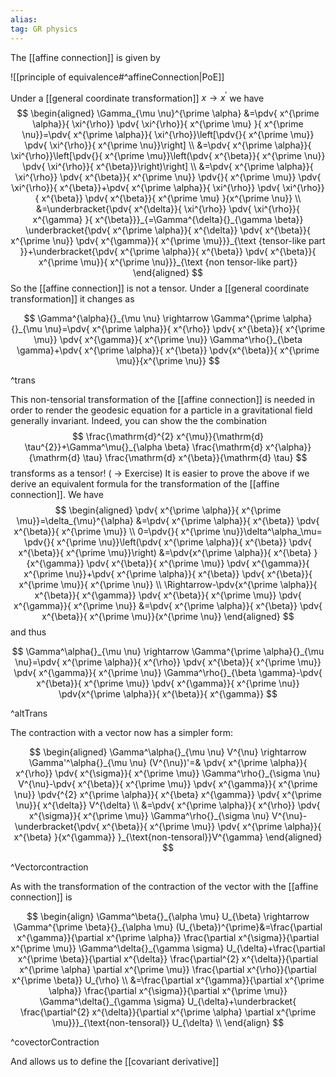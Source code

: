 ```yaml
---
alias:
tag: GR physics
---
```

The [[affine connection]] is given by

![[principle of equivalence#^affineConnection|PoE]]


Under a [[general coordinate transformation]] $x \rightarrow x^{\prime}$ we have
$$
\begin{aligned}
\Gamma_{\mu \nu}^{\prime \alpha} &=\pdv{ x^{\prime \alpha}}{ \xi^{\rho}} \pdv{ \xi^{\rho}}{ x^{\prime \mu} }{ x^{\prime \nu}}=\pdv{ x^{\prime \alpha}}{ \xi^{\rho}}\left[\pdv{}{ x^{\prime \mu}} \pdv{ \xi^{\rho}}{ x^{\prime \nu}}\right] \\
&=\pdv{ x^{\prime \alpha}}{ \xi^{\rho}}\left[\pdv{}{ x^{\prime \mu}}\left(\pdv{ x^{\beta}}{ x^{\prime \nu}} \pdv{ \xi^{\rho}}{ x^{\beta}}\right)\right] \\
&=\pdv{ x^{\prime \alpha}}{ \xi^{\rho}} \pdv{ x^{\beta}}{ x^{\prime \nu}} \pdv{}{ x^{\prime \mu}} \pdv{ \xi^{\rho}}{ x^{\beta}}+\pdv{ x^{\prime \alpha}}{ \xi^{\rho}} \pdv{ \xi^{\rho}}{ x^{\beta}} \pdv{ x^{\beta}}{ x^{\prime \mu}  }{x^{\prime \nu}} \\
&=\underbracket{\pdv{ x^{\delta}}{ \xi^{\rho}} \pdv{ \xi^{\rho}}{ x^{\gamma} }{ x^{\beta}}}_{=\Gamma^{\delta}{}_{\gamma \beta}} \underbracket{\pdv{ x^{\prime \alpha}}{ x^{\delta}} \pdv{ x^{\beta}}{ x^{\prime \nu}} \pdv{ x^{\gamma}}{ x^{\prime \mu}}}_{\text {tensor-like part }}+\underbracket{\pdv{ x^{\prime \alpha}}{ x^{\beta}} \pdv{ x^{\beta}}{ x^{\prime \mu}}{  x^{\prime \nu}}}_{\text {non tensor-like part}}
\end{aligned}
$$
So the [[affine connection]] is not a tensor. Under a [[general coordinate transformation]] it changes as

$$
\Gamma^{\alpha}{}_{\mu \nu} \rightarrow \Gamma^{\prime \alpha}{}_{\mu \nu}=\pdv{ x^{\prime \alpha}}{ x^{\rho}} \pdv{ x^{\beta}}{ x^{\prime \mu}} \pdv{ x^{\gamma}}{ x^{\prime \nu}} \Gamma^\rho{}_{\beta \gamma}+\pdv{ x^{\prime \alpha}}{ x^{\beta}} \pdv{x^{\beta}}{ x^{\prime \mu}}{x^{\prime \nu}}
$$

^trans

This non-tensorial transformation of the [[affine connection]] is needed in order to render the geodesic equation for a particle in a gravitational field generally invariant. Indeed, you can show the the combination
$$
\frac{\mathrm{d}^{2} x^{\mu}}{\mathrm{d} \tau^{2}}+\Gamma^\mu{}_{\alpha \beta} \frac{\mathrm{d} x^{\alpha}}{\mathrm{d} \tau} \frac{\mathrm{d} x^{\beta}}{\mathrm{d} \tau}
$$
transforms as a tensor! ( $\rightarrow$ Exercise)
It is easier to prove the above if we derive an equivalent formula for the transformation of the [[affine connection]]. We have
$$
\begin{aligned}
\pdv{ x^{\prime \alpha}}{ x^{\prime \mu}}=\delta_{\mu}^{\alpha} &=\pdv{ x^{\prime \alpha}}{ x^{\beta}} \pdv{ x^{\beta}}{ x^{\prime \mu}} \\
0=\pdv{}{ x^{\prime \nu}}\delta^\alpha_\mu= \pdv{}{ x^{\prime \nu}}\left(\pdv{ x^{\prime \alpha}}{ x^{\beta}} \pdv{ x^{\beta}}{ x^{\prime \mu}}\right) &=\pdv{x^{\prime \alpha}}{ x^{\beta}  }{x^{\gamma}} \pdv{ x^{\beta}}{ x^{\prime \mu}} \pdv{ x^{\gamma}}{ x^{\prime \nu}}+\pdv{ x^{\prime \alpha}}{ x^{\beta}} \pdv{ x^{\beta}}{ x^{\prime \mu}}{  x^{\prime \nu}} \\
\Rightarrow-\pdv{x^{\prime \alpha}}{ x^{\beta}}{  x^{\gamma}} \pdv{ x^{\beta}}{ x^{\prime \mu}} \pdv{ x^{\gamma}}{ x^{\prime \nu}} &=\pdv{ x^{\prime \alpha}}{ x^{\beta}} \pdv{ x^{\beta}}{ x^{\prime \mu}}{x^{\prime \nu}}
\end{aligned}
$$
and thus


$$
\Gamma^\alpha{}_{\mu \nu} \rightarrow \Gamma^{\prime \alpha}{}_{\mu \nu}=\pdv{ x^{\prime \alpha}}{ x^{\rho}} \pdv{ x^{\beta}}{ x^{\prime \mu}} \pdv{ x^{\gamma}}{ x^{\prime \nu}} \Gamma^\rho{}_{\beta \gamma}-\pdv{ x^{\beta}}{ x^{\prime \mu}} \pdv{ x^{\gamma}}{ x^{\prime \nu}} \pdv{x^{\prime \alpha}}{ x^{\beta}}{  x^{\gamma}}
$$

^altTrans

The contraction with a vector now has a simpler form:

$$
\begin{aligned}
\Gamma^\alpha{}_{\mu \nu} V^{\nu} \rightarrow \Gamma'^\alpha{}_{\mu \nu} (V^{\nu})'=& \pdv{ x^{\prime \alpha}}{ x^{\rho}} \pdv{ x^{\sigma}}{ x^{\prime \mu}} \Gamma^\rho{}_{\sigma \nu} V^{\nu}-\pdv{ x^{\beta}}{ x^{\prime \mu}} \pdv{ x^{\gamma}}{ x^{\prime \nu}} \pdv{^{2} x^{\prime \alpha}}{ x^{\beta}  x^{\gamma}} \pdv{ x^{\prime \nu}}{ x^{\delta}} V^{\delta} \\
&=\pdv{ x^{\prime \alpha}}{ x^{\rho}} \pdv{ x^{\sigma}}{ x^{\prime \mu}} \Gamma^\rho{}_{\sigma \nu} V^{\nu}-\underbracket{\pdv{ x^{\beta}}{ x^{\prime \mu}} \pdv{ x^{\prime \alpha}}{ x^{\beta}  }{x^{\gamma}} }_{\text{non-tensoral}}V^{\gamma}
\end{aligned}
$$

^Vectorcontraction

As with the transformation of the contraction of the vector with the [[affine connection]] is

$$
\begin{align}
\Gamma^\beta{}_{\alpha \mu} U_{\beta} \rightarrow \Gamma^{\prime \beta}{}_{\alpha \mu} (U_{\beta})^{\prime}&=\frac{\partial x^{\gamma}}{\partial x^{\prime \alpha}} \frac{\partial x^{\sigma}}{\partial x^{\prime \mu}} \Gamma^\delta{}_{\gamma \sigma} U_{\delta}+\frac{\partial x^{\prime \beta}}{\partial x^{\delta}} \frac{\partial^{2} x^{\delta}}{\partial x^{\prime \alpha} \partial x^{\prime \mu}} \frac{\partial x^{\rho}}{\partial x^{\prime \beta}} U_{\rho} \\
&=\frac{\partial x^{\gamma}}{\partial x^{\prime \alpha}} \frac{\partial x^{\sigma}}{\partial x^{\prime \mu}} \Gamma^\delta{}_{\gamma \sigma} U_{\delta}+\underbracket{ \frac{\partial^{2} x^{\delta}}{\partial x^{\prime \alpha} \partial x^{\prime \mu}}}_{\text{non-tensoral}}  U_{\delta} \\
\end{align}
$$

^covectorContraction

And allows us to define the [[covariant derivative]]